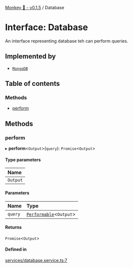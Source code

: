 [Monkey 🐒 - v0.1.5](../README.md) / Database

# Interface: Database

An interface representing database teh can perform queries.

## Implemented by

- [`MongoDB`](../classes/MongoDB.md)

## Table of contents

### Methods

- [perform](Database.md#perform)

## Methods

### perform

▸ **perform**<`Output`\>(`query`): `Promise`<`Output`\>

#### Type parameters

| Name |
| :------ |
| `Output` |

#### Parameters

| Name | Type |
| :------ | :------ |
| `query` | [`Performable`](Performable.md)<`Output`\> |

#### Returns

`Promise`<`Output`\>

#### Defined in

[services/database.service.ts:7](https://github.com/bpisano/monkey/blob/9279d43/src/services/database.service.ts#L7)

